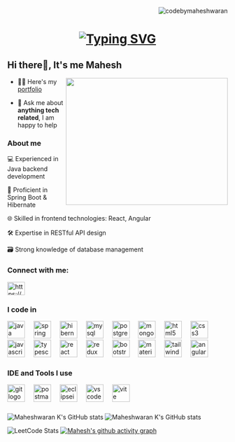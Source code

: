 <p align="right"> <img src="https://komarev.com/ghpvc/?username=codebymaheshwaran&label=Profile%20views&color=0e75b6&style=flat" alt="codebymaheshwaran" /> </p>
<h1 align="center">
  <a href="https://git.io/typing-svg"><img src="https://readme-typing-svg.herokuapp.com?font=Fira+Code&weight=1000&size=30&pause=1000&color=F724E6&background=F9FFFCEB&center=true&vCenter=true&width=435&lines=Hello%2C+There+!+%F0%9F%91%8B+;This+is+Maheshwaran+K;Nice+to+Meet+You+!" alt="Typing SVG" /></a>
</h1>

## Hi there👋, It's me Mahesh</h1>
<img align="right" width="370" height="290" src="https://i.pinimg.com/originals/47/f0/34/47f0342cec72b800463bf003eac1257e.gif">


- 👨‍💻 Here's my [portfolio](https://maheshwaran-k.web.app/)

- 💬 Ask me about **anything tech related**, I am happy to help

<h3 align="left">About me</h3>

  💻 Experienced in Java backend development
  
  🌱 Proficient in Spring Boot & Hibernate
  
  🌐 Skilled in frontend technologies: React, Angular
  
  🛠️ Expertise in RESTful API design
  
  🗃️ Strong knowledge of database management
  
  
<h3 align="left">Connect with me:</h3>
<p align="left">
<a href="https://www.linkedin.com/in/kmaheshwaran/" target="blank"><img align="center" src="https://raw.githubusercontent.com/rahuldkjain/github-profile-readme-generator/master/src/images/icons/Social/linked-in-alt.svg" alt="https://www.linkedin.com/in/kmaheshwaran/" height="30" width="40" /></a>
</p>

<h3 align="left">I code in</h3>
<div align="left">
  <img src="https://cdn.jsdelivr.net/gh/devicons/devicon/icons/java/java-original.svg" height="40" alt="java logo"  />
  <img width="12" />
  <img src="https://cdn.jsdelivr.net/gh/devicons/devicon/icons/spring/spring-original.svg" height="40" alt="spring logo"  />
  <img width="12" />
  <img src="https://skillicons.dev/icons?i=hibernate" height="40" alt="hibernate logo"  />
  <img width="12" />
  <img src="https://cdn.simpleicons.org/mysql/4479A1" height="40" alt="mysql logo"  />
  <img width="12" />
  <img src="https://cdn.jsdelivr.net/gh/devicons/devicon/icons/postgresql/postgresql-original.svg" height="40" alt="postgresql logo"  />
  <img width="12" />
  <img src="https://cdn.jsdelivr.net/gh/devicons/devicon/icons/mongodb/mongodb-original.svg" height="40" alt="mongodb logo"  />
  <img width="12" />
  <img src="https://cdn.simpleicons.org/html5/E34F26" height="40" alt="html5 logo"  />
  <img width="12" />
  <img src="https://cdn.jsdelivr.net/gh/devicons/devicon/icons/css3/css3-original.svg" height="40" alt="css3 logo"  />
  <img width="12" />
  <img src="https://cdn.simpleicons.org/javascript/F7DF1E" height="40" alt="javascript logo"  />
  <img width="12" />
  <img src="https://cdn.jsdelivr.net/gh/devicons/devicon/icons/typescript/typescript-original.svg" height="40" alt="typescript logo"  />
  <img width="12" />
  <img src="https://cdn.simpleicons.org/react/61DAFB" height="40" alt="react logo"  />
  <img width="12" />
  <img src="https://cdn.jsdelivr.net/gh/devicons/devicon/icons/redux/redux-original.svg" height="40" alt="redux logo"  />
  <img width="12" />
  <img src="https://cdn.jsdelivr.net/gh/devicons/devicon/icons/bootstrap/bootstrap-original.svg" height="40" alt="bootstrap logo"  />
  <img width="12" />
  <img src="https://cdn.jsdelivr.net/gh/devicons/devicon/icons/materialui/materialui-original.svg" height="40" alt="materialui logo"  />
  <img width="12" />
  <img src="https://cdn.simpleicons.org/tailwindcss/06B6D4" height="40" alt="tailwindcss logo"  />
  <img width="12" />
  <img src="https://cdn.simpleicons.org/angular/DD0031" height="40" alt="angularjs logo"  />
</div>

<h3 align="left">IDE and Tools I use</h3>
<div align="left">
  <img src="https://cdn.jsdelivr.net/gh/devicons/devicon/icons/git/git-original.svg" height="40" alt="git logo"  />
  <img width="12" />
  <img src="https://cdn.simpleicons.org/postman/FF6C37" height="40" alt="postman logo"  />
  <img width="12" />
  <img src="https://skillicons.dev/icons?i=eclipse" height="40" alt="eclipseide logo"  />
  <img width="12" />
  <img src="https://cdn.jsdelivr.net/gh/devicons/devicon/icons/vscode/vscode-original.svg" height="40" alt="vscode logo"  />
  <img width="12" />
  <img src="https://skillicons.dev/icons?i=vite" height="40" alt="vite logo"  />
</div>

###
###
###

![Maheshwaran K's GitHub stats](https://github-readme-stats.vercel.app/api/top-langs/?username=CodeByMaheshwaran&tex&title_color=ffffff&text_color=c9cacc&icon_color=2bbc8a&bg_color=1d1f21&langs_count=3)
![Maheshwaran K's GitHub stats](https://github-readme-stats.vercel.app/api?username=CodeByMaheshwaran&theme=dark&show_icons=true)

![LeetCode Stats](https://leetcard.jacoblin.cool/Maheshwaran_K?theme=dark&font=Urbanist&ext=contest)
[![Mahesh's github activity graph](https://github-readme-activity-graph.vercel.app/graph?username=CodeByMaheshwaran&bg_color=1f1f1f&color=f1f3f2&line=52a35b&point=ebeaea&area=true&hide_border=true)](https://github.com/ashutosh00710/github-readme-activity-graph)


